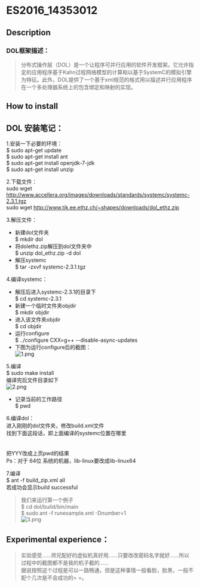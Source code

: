 # ES2016_14353012
## Description
### DOL框架描述：
>分布式操作层（DOL）是一个让程序可并行应用的软件开发框架。它允许指定的应用程序基于Kahn过程网络模型的计算和以基于SystemC的模拟引擎为特征。此外，DOL提供了一个基于xml规范的格式用以描述并行应用程序在一个多处理器系统上的包含绑定和映射的实现。

## How to install
## DOL 安装笔记：
1.安装一下必要的环境：  
$ sudo apt-get update   
$ sudo apt-get install ant   
$ sudo apt-get install openjdk-7-jdk   
$ sudo apt-get install unzip  

2.下载文件：  
sudo wget http://www.accellera.org/images/downloads/standards/systemc/systemc-2.3.1.tgz   
sudo wget http://www.tik.ee.ethz.ch/~shapes/downloads/dol_ethz.zip   
 
3.解压文件：
* 新建dol文件夹  
$	mkdir dol  
* 将dolethz.zip解压到dol文件夹中  
$	unzip dol_ethz.zip -d dol  
* 解压systemc  
$	tar -zxvf systemc-2.3.1.tgz  

4.编译systemc：  
* 解压后进入systemc-2.3.1的目录下  
$	cd systemc-2.3.1  
* 新建一个临时文件夹objdir  
$	mkdir objdir  
* 进入该文件夹objdir  
$	cd objdir  
* 运行configure  
$	../configure CXX=g++ --disable-async-updates  
* 下图为运行configure后的截图：     
![1.png](https://ooo.0o0.ooo/2016/10/08/57f8c74744c15.png)

5.编译  
$	sudo make install  
编译完后文件目录如下  
![2.png](https://ooo.0o0.ooo/2016/10/08/57f8c7fa1cd46.png)

* 记录当前的工作路径  
$	pwd  

6.编译dol：  
进入刚刚的dol文件夹，修改build.xml文件   
找到下面这段话，即上面编译的systemc位置在哪里  
<property name="systemc.inc" value="YYY/include"/>  
<property name="systemc.lib" value="YYY/lib-linux/libsystemc.a"/>  
把YYY改成上页pwd的结果  
Ps：对于 64位 系统的机器，lib-linux要改成lib-linux64  

7.编译  
$	ant -f build_zip.xml all  
若成功会显示build successful  

>我们来运行第一个例子  
$	cd dol/build/bin/main  
$	sudo ant -f runexample.xml -Dnumber=1  
![3.png](https://ooo.0o0.ooo/2016/10/08/57f8c85575c6e.png)


## Experimental experience：
>实验感受……师兄配好的虚拟机真好用……只要改改密码名字就好……所以过程中的截图都不是我的机子截的……   
据说按照这个过程是可以一路畅通，但是这种事情一般看脸，脸黑，一般不配个几次是不会成功的= =。
